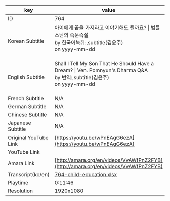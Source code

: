 |  key  |  value  |
|-------|---------|
| ID            | 764 |
| Korean Subtitle | 아이에게 꿈을 가지라고 이야기해도 될까요? \| 법륜스님의 즉문즉설<br>by 한국어녹취:,subtitle(김윤주)<br>on yyyy-mm-dd<br><br>|
| English Subtitle | Shall I Tell My Son That He Should Have a Dream? \| Ven. Pomnyun's Dharma Q&A<br>by 번역:,subtitle(김윤주)<br>on yyyy-mm-dd<br><br>|
| French Subtitle | N/A |
| German Subtitle | N/A |
| Chinese Subtitle | N/A |
| Japanese Subtitle | N/A |
| Original YouTube Link  | [https://youtu.be/wPnEAgG6ezA](https://youtu.be/wPnEAgG6ezA) |
| YouTube Link  |  |
| Amara Link    | [http://amara.org/en/videos/VvAWfPnZ2FYB](http://amara.org/en/videos/VvAWfPnZ2FYB) |
| Transcript(ko/en) | [764-child-education.xlsx](https://github.com/jungtosociety/dharma-qna/raw/master/sub/764/764-child-education.xlsx) |
| Playtime | 0:11:46 |
| Resolution | 1920x1080|
